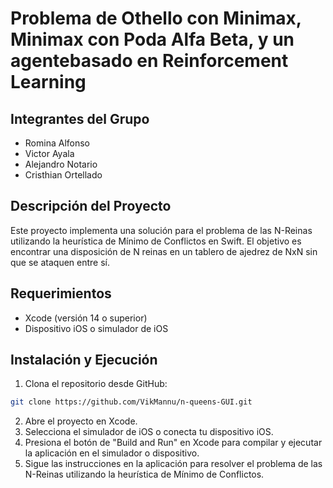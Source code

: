 # Problema de Othello con Minimax, Minimax con Poda Alfa Beta, y un agentebasado en Reinforcement Learning
## Integrantes del Grupo
- Romina Alfonso
- Victor Ayala
- Alejandro Notario
- Cristhian Ortellado

## Descripción del Proyecto
Este proyecto implementa una solución para el problema de las N-Reinas utilizando la heurística de Mínimo de Conflictos en Swift. El objetivo es encontrar una disposición de N reinas en un tablero de ajedrez de NxN sin que se ataquen entre sí.

## Requerimientos
- Xcode (versión 14 o superior)
- Dispositivo iOS o simulador de iOS

## Instalación y Ejecución
1. Clona el repositorio desde GitHub:
```bash
git clone https://github.com/VikMannu/n-queens-GUI.git
```
2. Abre el proyecto en Xcode.
3. Selecciona el simulador de iOS o conecta tu dispositivo iOS.
4. Presiona el botón de "Build and Run" en Xcode para compilar y ejecutar la aplicación en el simulador o dispositivo.
5. Sigue las instrucciones en la aplicación para resolver el problema de las N-Reinas utilizando la heurística de Mínimo de Conflictos.
